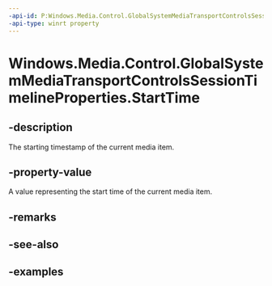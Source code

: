 ```yaml
---
-api-id: P:Windows.Media.Control.GlobalSystemMediaTransportControlsSessionTimelineProperties.StartTime
-api-type: winrt property
---
```


<!-- Property syntax.
public TimeSpan StartTime { get; }
-->

# Windows.Media.Control.GlobalSystemMediaTransportControlsSessionTimelineProperties.StartTime

## -description
The starting timestamp of the current media item.

## -property-value
A value representing the start time of the current media item.

## -remarks

## -see-also

## -examples

